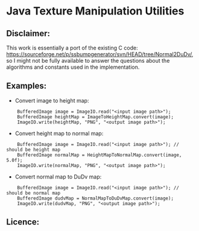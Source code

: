 # Java Texture Manipulation Utilities

## Disclaimer: 
This work is essentially a port of the existing C code: https://sourceforge.net/p/ssbumpgenerator/svn/HEAD/tree/Normal2DuDv/, so I might not be fully available to answer the questions about the algorithms and constants used in the implementation.

## Examples:

- Convert image to height map:
```
	BufferedImage image = ImageIO.read("<input image path>");
	BufferedImage heightMap = ImageToHeightMap.convert(image);
	ImageIO.write(heightMap, "PNG", "<output image path>");
```
	
- Convert height map to normal map:
```
	BufferedImage image = ImageIO.read("<input image path>"); // should be height map
	BufferedImage normalMap = HeightMapToNormalMap.convert(image, 5.0f);
	ImageIO.write(normalMap, "PNG", "<output image path>");
```
	
- Convert normal map to DuDv map:
```
	BufferedImage image = ImageIO.read("<input image path>"); // should be normal map
	BufferedImage dudvMap = NormalMapToDuDvMap.convert(image);
	ImageIO.write(dudvMap, "PNG", "<output image path>");
```
	
## Licence:
